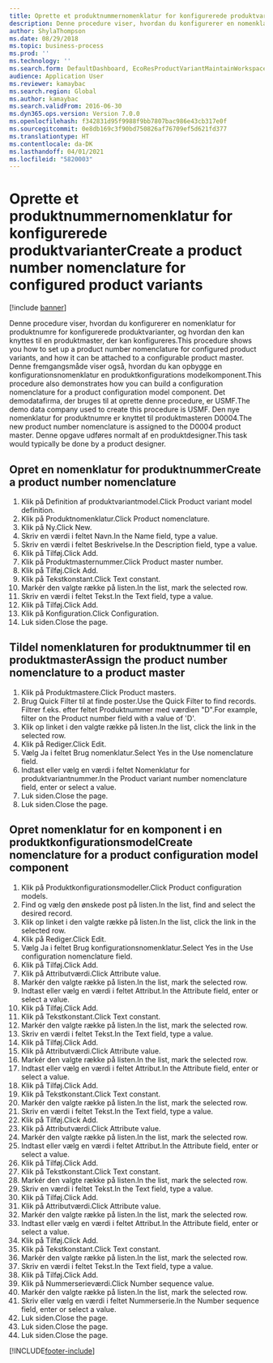 ```yaml
---
title: Oprette et produktnummernomenklatur for konfigurerede produktvarianter
description: Denne procedure viser, hvordan du konfigurerer en nomenklatur for produktnumre for konfigurerede produktvarianter, og hvordan den kan knyttes til en produktmaster, der kan konfigureres.
author: ShylaThompson
ms.date: 08/29/2018
ms.topic: business-process
ms.prod: ''
ms.technology: ''
ms.search.form: DefaultDashboard, EcoResProductVariantMaintainWorkspace, EcoResNomenclature, EcoResProductListPage, EcoResProductDetails, PCProductConfigurationModelListPage, PCProductConfigurationModelDetails
audience: Application User
ms.reviewer: kamaybac
ms.search.region: Global
ms.author: kamaybac
ms.search.validFrom: 2016-06-30
ms.dyn365.ops.version: Version 7.0.0
ms.openlocfilehash: f342831d95f9988f9bb7807bac986e43cb317e0f
ms.sourcegitcommit: 0e8db169c3f90bd750826af76709ef5d621fd377
ms.translationtype: HT
ms.contentlocale: da-DK
ms.lasthandoff: 04/01/2021
ms.locfileid: "5820003"
---
```

# <a name="create-a-product-number-nomenclature-for-configured-product-variants"></a><span data-ttu-id="fa2bb-103">Oprette et produktnummernomenklatur for konfigurerede produktvarianter</span><span class="sxs-lookup"><span data-stu-id="fa2bb-103">Create a product number nomenclature for configured product variants</span></span>

[!include [banner](../../includes/banner.md)]

<span data-ttu-id="fa2bb-104">Denne procedure viser, hvordan du konfigurerer en nomenklatur for produktnumre for konfigurerede produktvarianter, og hvordan den kan knyttes til en produktmaster, der kan konfigureres.</span><span class="sxs-lookup"><span data-stu-id="fa2bb-104">This procedure shows you how to set up a product number nomenclature for configured product variants, and how it can be attached to a configurable product master.</span></span> <span data-ttu-id="fa2bb-105">Denne fremgangsmåde viser også, hvordan du kan opbygge en konfigurationsnomenklatur en produktkonfigurations modelkomponent.</span><span class="sxs-lookup"><span data-stu-id="fa2bb-105">This procedure also demonstrates how you can build a configuration nomenclature for a product configuration model component.</span></span> <span data-ttu-id="fa2bb-106">Det demodatafirma, der bruges til at oprette denne procedure, er USMF.</span><span class="sxs-lookup"><span data-stu-id="fa2bb-106">The demo data company used to create this procedure is USMF.</span></span> <span data-ttu-id="fa2bb-107">Den nye nomenklatur for produktnumre er knyttet til produktmasteren D0004.</span><span class="sxs-lookup"><span data-stu-id="fa2bb-107">The new product number nomenclature is assigned to the D0004 product master.</span></span> <span data-ttu-id="fa2bb-108">Denne opgave udføres normalt af en produktdesigner.</span><span class="sxs-lookup"><span data-stu-id="fa2bb-108">This task would typically be done by a product designer.</span></span>


## <a name="create-a-product-number-nomenclature"></a><span data-ttu-id="fa2bb-109">Opret en nomenklatur for produktnummer</span><span class="sxs-lookup"><span data-stu-id="fa2bb-109">Create a product number nomenclature</span></span>
1. <span data-ttu-id="fa2bb-110">Klik på Definition af produktvariantmodel.</span><span class="sxs-lookup"><span data-stu-id="fa2bb-110">Click Product variant model definition.</span></span>
2. <span data-ttu-id="fa2bb-111">Klik på Produktnomenklatur.</span><span class="sxs-lookup"><span data-stu-id="fa2bb-111">Click Product nomenclature.</span></span>
3. <span data-ttu-id="fa2bb-112">Klik på Ny.</span><span class="sxs-lookup"><span data-stu-id="fa2bb-112">Click New.</span></span>
4. <span data-ttu-id="fa2bb-113">Skriv en værdi i feltet Navn.</span><span class="sxs-lookup"><span data-stu-id="fa2bb-113">In the Name field, type a value.</span></span>
5. <span data-ttu-id="fa2bb-114">Skriv en værdi i feltet Beskrivelse.</span><span class="sxs-lookup"><span data-stu-id="fa2bb-114">In the Description field, type a value.</span></span>
6. <span data-ttu-id="fa2bb-115">Klik på Tilføj.</span><span class="sxs-lookup"><span data-stu-id="fa2bb-115">Click Add.</span></span>
7. <span data-ttu-id="fa2bb-116">Klik på Produktmasternummer.</span><span class="sxs-lookup"><span data-stu-id="fa2bb-116">Click Product master number.</span></span>
8. <span data-ttu-id="fa2bb-117">Klik på Tilføj.</span><span class="sxs-lookup"><span data-stu-id="fa2bb-117">Click Add.</span></span>
9. <span data-ttu-id="fa2bb-118">Klik på Tekstkonstant.</span><span class="sxs-lookup"><span data-stu-id="fa2bb-118">Click Text constant.</span></span>
10. <span data-ttu-id="fa2bb-119">Markér den valgte række på listen.</span><span class="sxs-lookup"><span data-stu-id="fa2bb-119">In the list, mark the selected row.</span></span>
11. <span data-ttu-id="fa2bb-120">Skriv en værdi i feltet Tekst.</span><span class="sxs-lookup"><span data-stu-id="fa2bb-120">In the Text field, type a value.</span></span>
12. <span data-ttu-id="fa2bb-121">Klik på Tilføj.</span><span class="sxs-lookup"><span data-stu-id="fa2bb-121">Click Add.</span></span>
13. <span data-ttu-id="fa2bb-122">Klik på Konfiguration.</span><span class="sxs-lookup"><span data-stu-id="fa2bb-122">Click Configuration.</span></span>
14. <span data-ttu-id="fa2bb-123">Luk siden.</span><span class="sxs-lookup"><span data-stu-id="fa2bb-123">Close the page.</span></span>

## <a name="assign-the-product-number-nomenclature-to-a-product-master"></a><span data-ttu-id="fa2bb-124">Tildel nomenklaturen for produktnummer til en produktmaster</span><span class="sxs-lookup"><span data-stu-id="fa2bb-124">Assign the product number nomenclature to a product master</span></span>
1. <span data-ttu-id="fa2bb-125">Klik på Produktmastere.</span><span class="sxs-lookup"><span data-stu-id="fa2bb-125">Click Product masters.</span></span>
2. <span data-ttu-id="fa2bb-126">Brug Quick Filter til at finde poster.</span><span class="sxs-lookup"><span data-stu-id="fa2bb-126">Use the Quick Filter to find records.</span></span> <span data-ttu-id="fa2bb-127">Filtrer f.eks. efter feltet Produktnummer med værdien "D".</span><span class="sxs-lookup"><span data-stu-id="fa2bb-127">For example, filter on the Product number field with a value of 'D'.</span></span>
3. <span data-ttu-id="fa2bb-128">Klik op linket i den valgte række på listen.</span><span class="sxs-lookup"><span data-stu-id="fa2bb-128">In the list, click the link in the selected row.</span></span>
4. <span data-ttu-id="fa2bb-129">Klik på Rediger.</span><span class="sxs-lookup"><span data-stu-id="fa2bb-129">Click Edit.</span></span>
5. <span data-ttu-id="fa2bb-130">Vælg Ja i feltet Brug nomenklatur.</span><span class="sxs-lookup"><span data-stu-id="fa2bb-130">Select Yes in the Use nomenclature field.</span></span>
6. <span data-ttu-id="fa2bb-131">Indtast eller vælg en værdi i feltet Nomenklatur for produktvariantnummer.</span><span class="sxs-lookup"><span data-stu-id="fa2bb-131">In the Product variant number nomenclature field, enter or select a value.</span></span>
7. <span data-ttu-id="fa2bb-132">Luk siden.</span><span class="sxs-lookup"><span data-stu-id="fa2bb-132">Close the page.</span></span>
8. <span data-ttu-id="fa2bb-133">Luk siden.</span><span class="sxs-lookup"><span data-stu-id="fa2bb-133">Close the page.</span></span>

## <a name="create-nomenclature-for-a-product-configuration-model-component"></a><span data-ttu-id="fa2bb-134">Opret nomenklatur for en komponent i en produktkonfigurationsmodel</span><span class="sxs-lookup"><span data-stu-id="fa2bb-134">Create nomenclature for a product configuration model component</span></span>
1. <span data-ttu-id="fa2bb-135">Klik på Produktkonfigurationsmodeller.</span><span class="sxs-lookup"><span data-stu-id="fa2bb-135">Click Product configuration models.</span></span>
2. <span data-ttu-id="fa2bb-136">Find og vælg den ønskede post på listen.</span><span class="sxs-lookup"><span data-stu-id="fa2bb-136">In the list, find and select the desired record.</span></span>
3. <span data-ttu-id="fa2bb-137">Klik op linket i den valgte række på listen.</span><span class="sxs-lookup"><span data-stu-id="fa2bb-137">In the list, click the link in the selected row.</span></span>
4. <span data-ttu-id="fa2bb-138">Klik på Rediger.</span><span class="sxs-lookup"><span data-stu-id="fa2bb-138">Click Edit.</span></span>
5. <span data-ttu-id="fa2bb-139">Vælg Ja i feltet Brug konfigurationsnomenklatur.</span><span class="sxs-lookup"><span data-stu-id="fa2bb-139">Select Yes in the Use configuration nomenclature field.</span></span>
6. <span data-ttu-id="fa2bb-140">Klik på Tilføj.</span><span class="sxs-lookup"><span data-stu-id="fa2bb-140">Click Add.</span></span>
7. <span data-ttu-id="fa2bb-141">Klik på Attributværdi.</span><span class="sxs-lookup"><span data-stu-id="fa2bb-141">Click Attribute value.</span></span>
8. <span data-ttu-id="fa2bb-142">Markér den valgte række på listen.</span><span class="sxs-lookup"><span data-stu-id="fa2bb-142">In the list, mark the selected row.</span></span>
9. <span data-ttu-id="fa2bb-143">Indtast eller vælg en værdi i feltet Attribut.</span><span class="sxs-lookup"><span data-stu-id="fa2bb-143">In the Attribute field, enter or select a value.</span></span>
10. <span data-ttu-id="fa2bb-144">Klik på Tilføj.</span><span class="sxs-lookup"><span data-stu-id="fa2bb-144">Click Add.</span></span>
11. <span data-ttu-id="fa2bb-145">Klik på Tekstkonstant.</span><span class="sxs-lookup"><span data-stu-id="fa2bb-145">Click Text constant.</span></span>
12. <span data-ttu-id="fa2bb-146">Markér den valgte række på listen.</span><span class="sxs-lookup"><span data-stu-id="fa2bb-146">In the list, mark the selected row.</span></span>
13. <span data-ttu-id="fa2bb-147">Skriv en værdi i feltet Tekst.</span><span class="sxs-lookup"><span data-stu-id="fa2bb-147">In the Text field, type a value.</span></span>
14. <span data-ttu-id="fa2bb-148">Klik på Tilføj.</span><span class="sxs-lookup"><span data-stu-id="fa2bb-148">Click Add.</span></span>
15. <span data-ttu-id="fa2bb-149">Klik på Attributværdi.</span><span class="sxs-lookup"><span data-stu-id="fa2bb-149">Click Attribute value.</span></span>
16. <span data-ttu-id="fa2bb-150">Markér den valgte række på listen.</span><span class="sxs-lookup"><span data-stu-id="fa2bb-150">In the list, mark the selected row.</span></span>
17. <span data-ttu-id="fa2bb-151">Indtast eller vælg en værdi i feltet Attribut.</span><span class="sxs-lookup"><span data-stu-id="fa2bb-151">In the Attribute field, enter or select a value.</span></span>
18. <span data-ttu-id="fa2bb-152">Klik på Tilføj.</span><span class="sxs-lookup"><span data-stu-id="fa2bb-152">Click Add.</span></span>
19. <span data-ttu-id="fa2bb-153">Klik på Tekstkonstant.</span><span class="sxs-lookup"><span data-stu-id="fa2bb-153">Click Text constant.</span></span>
20. <span data-ttu-id="fa2bb-154">Markér den valgte række på listen.</span><span class="sxs-lookup"><span data-stu-id="fa2bb-154">In the list, mark the selected row.</span></span>
21. <span data-ttu-id="fa2bb-155">Skriv en værdi i feltet Tekst.</span><span class="sxs-lookup"><span data-stu-id="fa2bb-155">In the Text field, type a value.</span></span>
22. <span data-ttu-id="fa2bb-156">Klik på Tilføj.</span><span class="sxs-lookup"><span data-stu-id="fa2bb-156">Click Add.</span></span>
23. <span data-ttu-id="fa2bb-157">Klik på Attributværdi.</span><span class="sxs-lookup"><span data-stu-id="fa2bb-157">Click Attribute value.</span></span>
24. <span data-ttu-id="fa2bb-158">Markér den valgte række på listen.</span><span class="sxs-lookup"><span data-stu-id="fa2bb-158">In the list, mark the selected row.</span></span>
25. <span data-ttu-id="fa2bb-159">Indtast eller vælg en værdi i feltet Attribut.</span><span class="sxs-lookup"><span data-stu-id="fa2bb-159">In the Attribute field, enter or select a value.</span></span>
26. <span data-ttu-id="fa2bb-160">Klik på Tilføj.</span><span class="sxs-lookup"><span data-stu-id="fa2bb-160">Click Add.</span></span>
27. <span data-ttu-id="fa2bb-161">Klik på Tekstkonstant.</span><span class="sxs-lookup"><span data-stu-id="fa2bb-161">Click Text constant.</span></span>
28. <span data-ttu-id="fa2bb-162">Markér den valgte række på listen.</span><span class="sxs-lookup"><span data-stu-id="fa2bb-162">In the list, mark the selected row.</span></span>
29. <span data-ttu-id="fa2bb-163">Skriv en værdi i feltet Tekst.</span><span class="sxs-lookup"><span data-stu-id="fa2bb-163">In the Text field, type a value.</span></span>
30. <span data-ttu-id="fa2bb-164">Klik på Tilføj.</span><span class="sxs-lookup"><span data-stu-id="fa2bb-164">Click Add.</span></span>
31. <span data-ttu-id="fa2bb-165">Klik på Attributværdi.</span><span class="sxs-lookup"><span data-stu-id="fa2bb-165">Click Attribute value.</span></span>
32. <span data-ttu-id="fa2bb-166">Markér den valgte række på listen.</span><span class="sxs-lookup"><span data-stu-id="fa2bb-166">In the list, mark the selected row.</span></span>
33. <span data-ttu-id="fa2bb-167">Indtast eller vælg en værdi i feltet Attribut.</span><span class="sxs-lookup"><span data-stu-id="fa2bb-167">In the Attribute field, enter or select a value.</span></span>
34. <span data-ttu-id="fa2bb-168">Klik på Tilføj.</span><span class="sxs-lookup"><span data-stu-id="fa2bb-168">Click Add.</span></span>
35. <span data-ttu-id="fa2bb-169">Klik på Tekstkonstant.</span><span class="sxs-lookup"><span data-stu-id="fa2bb-169">Click Text constant.</span></span>
36. <span data-ttu-id="fa2bb-170">Markér den valgte række på listen.</span><span class="sxs-lookup"><span data-stu-id="fa2bb-170">In the list, mark the selected row.</span></span>
37. <span data-ttu-id="fa2bb-171">Skriv en værdi i feltet Tekst.</span><span class="sxs-lookup"><span data-stu-id="fa2bb-171">In the Text field, type a value.</span></span>
38. <span data-ttu-id="fa2bb-172">Klik på Tilføj.</span><span class="sxs-lookup"><span data-stu-id="fa2bb-172">Click Add.</span></span>
39. <span data-ttu-id="fa2bb-173">Klik på Nummerserieværdi.</span><span class="sxs-lookup"><span data-stu-id="fa2bb-173">Click Number sequence value.</span></span>
40. <span data-ttu-id="fa2bb-174">Markér den valgte række på listen.</span><span class="sxs-lookup"><span data-stu-id="fa2bb-174">In the list, mark the selected row.</span></span>
41. <span data-ttu-id="fa2bb-175">Skriv eller vælg en værdi i feltet Nummerserie.</span><span class="sxs-lookup"><span data-stu-id="fa2bb-175">In the Number sequence field, enter or select a value.</span></span>
42. <span data-ttu-id="fa2bb-176">Luk siden.</span><span class="sxs-lookup"><span data-stu-id="fa2bb-176">Close the page.</span></span>
43. <span data-ttu-id="fa2bb-177">Luk siden.</span><span class="sxs-lookup"><span data-stu-id="fa2bb-177">Close the page.</span></span>
44. <span data-ttu-id="fa2bb-178">Luk siden.</span><span class="sxs-lookup"><span data-stu-id="fa2bb-178">Close the page.</span></span>



[!INCLUDE[footer-include](../../../includes/footer-banner.md)]
